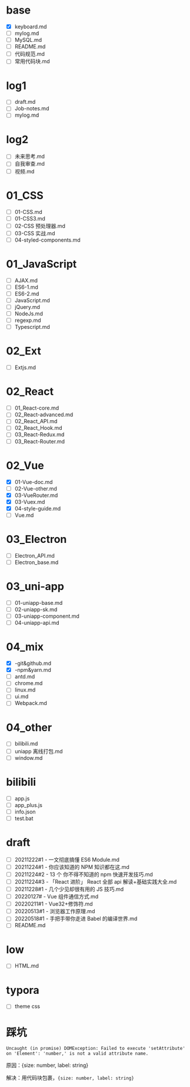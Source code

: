 # base

- [x] keyboard.md
- [ ] mylog.md
- [ ] MySQL.md
- [ ] README.md
- [ ] 代码规范.md
- [ ] 常用代码块.md

# log1

- [ ] draft.md
- [ ] Job-notes.md
- [ ] mylog.md

# log2

- [ ] 未来思考.md
- [ ] 自我审查.md
- [ ] 视频.md

# 01_CSS

- [ ] 01-CSS.md
- [ ] 01-CSS3.md
- [ ] 02-CSS 预处理器.md
- [ ] 03-CSS 实战.md
- [ ] 04-styled-components.md

# 01_JavaScript

- [ ] AJAX.md
- [ ] ES6-1.md
- [ ] ES6-2.md
- [ ] JavaScript.md
- [ ] jQuery.md
- [ ] NodeJs.md
- [ ] regexp.md
- [ ] Typescript.md

# 02_Ext

- [ ] Extjs.md

# 02_React

- [ ] 01_React-core.md
- [ ] 02_React-advanced.md
- [ ] 02_React_API.md
- [ ] 02_React_Hook.md
- [ ] 03_React-Redux.md
- [ ] 03_React-Router.md

# 02_Vue

- [x] 01-Vue-doc.md
- [ ] 02-Vue-other.md
- [x] 03-VueRouter.md
- [x] 03-Vuex.md
- [x] 04-style-guide.md
- [ ] Vue.md

# 03_Electron

- [ ] Electron_API.md
- [ ] Electron_base.md

# 03_uni-app

- [ ] 01-uniapp-base.md
- [ ] 02-uniapp-sk.md
- [ ] 03-uniapp-component.md
- [ ] 04-uniapp-api.md

# 04_mix

- [x] -git&github.md
- [x] -npm&yarn.md
- [ ] antd.md
- [ ] chrome.md
- [ ] linux.md
- [ ] ui.md
- [ ] Webpack.md

# 04_other

- [ ] bilibili.md
- [ ] uniapp 离线打包.md
- [ ] window.md

# bilibili

- [ ] app.js
- [ ] app_plus.js
- [ ] info.json
- [ ] test.bat

# draft

- [ ] 20211222#1 - 一文彻底搞懂 ES6 Module.md
- [ ] 20211224#1 - 你应该知道的 NPM 知识都在这.md
- [ ] 20211224#2 - 13 个 你不得不知道的 npm 快速开发技巧.md
- [ ] 20211224#3 - 「React 进阶」 React 全部 api 解读+基础实践大全.md
- [ ] 20211228#1 - 几个少见却很有用的 JS 技巧.md
- [ ] 20220127# - Vue 组件通信方式.md
- [ ] 20220211#1 - Vue32+修饰符.md
- [ ] 20220513#1 - 浏览器工作原理.md
- [ ] 20220518#1 - 手把手带你走进 Babel 的编译世界.md
- [ ] README.md

# low

- [ ] HTML.md

# typora

- [ ] theme css

# 踩坑

```shell
Uncaught (in promise) DOMException: Failed to execute 'setAttribute' on 'Element': 'number,' is not a valid attribute name.
```

原因：{size: number, label: string}

解决：用代码块包裹，`{size: number, label: string}`
